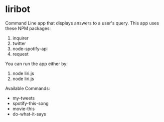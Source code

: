 # liribot
Command Line app that displays answers to a user's query.
This app uses these NPM packages:
1. inquirer
2. twitter
3. node-spotify-api
4. request

You can run the app either by:
1. node liri.js **<command> <search query>**
2. node liri.js
  
Available Commands:
* my-tweets
* spotify-this-song
* movie-this
* do-what-it-says
